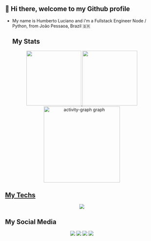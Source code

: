 ## 👋 Hi there, welcome to my Github profile
- My name is Humberto Luciano and i'm a Fullstack Engineer Node / Python, from João Pessaoa, Brazil 🇧🇷

  ## My Stats
  
<div align="center">
  <a href="https://github.com/humberto08">
  <img height="180em" src="https://github-readme-stats-git-masterrstaa-rickstaa.vercel.app/api?username=humberto08&show_icons=true&theme=dark&include_all_commits=true&count_private=true"/>
  <img height="180em" src="https://github-readme-stats-git-masterrstaa-rickstaa.vercel.app/api/top-langs/?username=humberto08&layout=compact&langs_count=7&theme=dark"/>
  <img src="https://github-readme-activity-graph.vercel.app/graph?username=humberto08&radius=16&theme=dark&area=true&order=5&hide_title=false&hide_border=true" height="250" alt="activity-graph graph"  />
</div>

  ## My Techs

<p align="center">
  <a href="https://skillicons.dev">
    <img src="https://skillicons.dev/icons?i=html,css,js,ts,py,react,nextjs,redux,tailwind,bootstrap,sass,nodejs,nestjs,express,fastapi,mysql,postgres,mongodb,firebase,prisma,planetscale,sequelize,docker,terraform,githubactions,gitlab,jenkins,kubernetes,gcp,aws,git,postman,jest" />
  </a>
</p>          
</div>
  
  ## My Social Media
  
 <div align="center"> 
 
  <a href="https://instagram.com/humberto_luciano" target="_blank"><img src="https://img.shields.io/badge/-Instagram-%23E4405F?style=for-the-badge&logo=instagram&logoColor=white" target="_blank"></a>
 	<a href="https://discord.com/channels/humberto_luciano#5799" target="_blank"><img src="https://img.shields.io/badge/Discord-7289DA?style=for-the-badge&logo=discord&logoColor=white" target="_blank"></a> 
  <a href = "mailto:humberto_luciano@hotmail.com"><img src="https://img.shields.io/badge/-Hotmail-%23333?style=for-the-badge&logo=hotmail&logoColor=white" target="_blank"></a>
  <a href="https://www.linkedin.com/in/humberto-luciano-de-araujo-0a4b3bb3/" target="_blank"><img src="https://img.shields.io/badge/-LinkedIn-%230077B5?style=for-the-badge&logo=linkedin&logoColor=white" target="_blank"></a> 
 
</div>  

